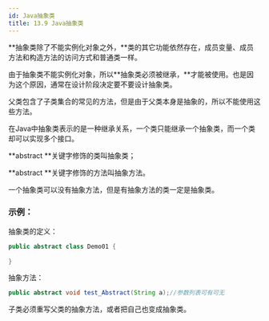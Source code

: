 ```yaml
---
id: Java抽象类
title: 13.9 Java抽象类
---
```


**抽象类除了不能实例化对象之外，**类的其它功能依然存在，成员变量、成员方法和构造方法的访问方式和普通类一样。

由于抽象类不能实例化对象，所以**抽象类必须被继承，**才能被使用。也是因为这个原因，通常在设计阶段决定要不要设计抽象类。

父类包含了子类集合的常见的方法，但是由于父类本身是抽象的，所以不能使用这些方法。

在Java中抽象类表示的是一种继承关系，一个类只能继承一个抽象类，而一个类却可以实现多个接口。

**abstract **关键字修饰的类叫抽象类；

**abstract **关键字修饰的方法叫抽象方法。

一个抽象类可以没有抽象方法，但是有抽象方法的类一定是抽象类。

### 示例：

抽象类的定义：

```java
public abstract class Demo01 {
  
}
```

抽象方法：

```java
public abstract void test_Abstract(String a);//参数列表可有可无
```

子类必须重写父类的抽象方法，或者把自己也变成抽象类。